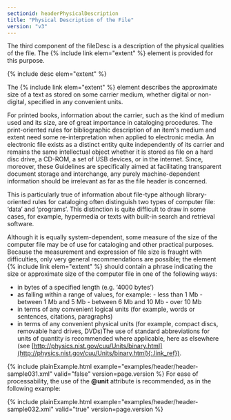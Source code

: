 ```yaml
---
sectionid: headerPhysicalDescription
title: "Physical Description of the File"
version: "v3"
---
```


The third component of the fileDesc is a description of the physical qualities of
the file.
The {% include link elem="extent" %} element is provided for this purpose.



{% include desc elem="extent" %}




The {% include link elem="extent" %} element describes the approximate size of a text as stored
on some carrier medium, whether digital or non-digital, specified in any convenient
units.

For printed books, information about the carrier, such as the kind of medium used
and its
size, are of great importance in cataloging procedures. The print-oriented rules for
bibliographic description of an item's medium and extent need some re-interpretation
when
applied to electronic media. An electronic file exists as a distinct entity quite
independently of its carrier and remains the same intellectual object whether it is
stored
as file on a hard disc drive, a CD-ROM, a set of USB devices, or in the internet.
Since,
moreover, these Guidelines are specifically aimed at facilitating transparent document
storage and interchange, any purely machine-dependent information should be irrelevant
as
far as the file header is concerned.

This is particularly true of information about file-type although library-oriented
rules
for cataloging often distinguish two types of computer file: ‘data’ and ‘programs’.
This
distinction is quite difficult to draw in some cases, for example, hypermedia or texts
with
built-in search and retrieval software.

Although it is equally system-dependent, some measure of the size of the computer
file may
be of use for cataloging and other practical purposes. Because the measurement and
expression of file size is fraught with difficulties, only very general recommendations
are
possible; the element {% include link elem="extent" %} should contain a phrase indicating the
size or approximate size of the computer file in one of the following ways:

- in bytes of a specified length (e.g. ‘4000 bytes’)
- as falling within a range of values, for example: - less than 1 Mb - between 1 Mb
and 5 Mb - between 6 Mb and 10 Mb - over 10 Mb
- in terms of any convenient logical units (for example, words or sentences, citations,
paragraphs)
- in terms of any convenient physical units (for example, compact discs, removable hard
drives, DVDs)The use of standard abbreviations for units of quantity is recommended where applicable,
here as elsewhere (see [http://physics.nist.gov/cuu/Units/binary.html](http://physics.nist.gov/cuu/Units/binary.html){:.link_ref}).

{% include plainExample.html example="examples/header/header-sample031.xml" valid="false" version=page.version %}
For ease of processability, the use of the **@unit** attribute is recommended, as in
the following example:

{% include plainExample.html example="examples/header/header-sample032.xml" valid="true" version=page.version %}
